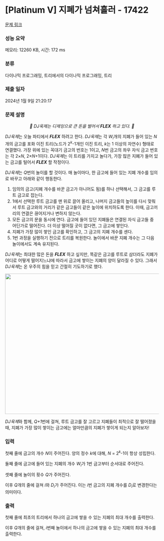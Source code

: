 # [Platinum V] 지폐가 넘쳐흘러 - 17422 

[문제 링크](https://www.acmicpc.net/problem/17422) 

### 성능 요약

메모리: 12260 KB, 시간: 172 ms

### 분류

다이나믹 프로그래밍, 트리에서의 다이나믹 프로그래밍, 트리

### 제출 일자

2024년 1월 9일 21:20:17

### 문제 설명

<p style="text-align: center;"><em>💸 DJ욱제는 디제잉으로 큰 돈을 벌어서 <strong>FLEX</strong> 하고 있다. 💸</em></p>

<p><em>DJ욱제</em>는 오늘 파티에서 <strong><em>FLEX</em></strong> 하려고 한다. <em>DJ욱제</em>는 각 <em>W<sub>i</sub></em>개의 지폐가 들어 있는 <em>N</em>개의 금고를 포화 이진 트리(노드가 2<em><sup>k</sup></em>-1개인 이진 트리, <em>k</em>는 1 이상의 자연수) 형태로 연결했다. 가장 위에 있는 꼭대기 금고의 번호는 1이고, <i>N</i>번 금고의 좌우 자식 금고 번호는 각 2×<em>N</em>, 2×<i>N</i>+1이다. <em>DJ욱제</em>는 이 트리를 가지고 놀다가, 가장 많은 지폐가 들어 있는 금고를 털어서 <strong><em>FLEX</em></strong> 할 작정이다.</p>

<p><em>DJ욱제</em>는 <em>Q</em>번의 놀이를 할 것이다. 매 놀이마다, 한 금고에 들어 있는 지폐 개수를 임의로 바꾸고 아래와 같이 행동한다.</p>

<ol>
	<li>임의의 금고(지폐 개수를 바꾼 금고가 아니어도 됨)를 하나 선택해서, 그 금고를 루트 금고로 잡는다.</li>
	<li>1에서 선택한 루트 금고를 맨 위로 끌어 올리고, 나머지 금고들의 높이를 다시 맞춰서 루트 금고와의 거리가 같은 금고들이 같은 높이에 위치하도록 한다. 이때, 금고끼리의 연결은 끊어지거나 변하지 않는다.</li>
	<li>모든 금고의 문을 동시에 연다. 금고에 들어 있던 지폐들은 연결된 자식 금고들 중 어딘가로 떨어진다. 더 이상 떨어질 곳이 없다면, 그 금고에 쌓인다.</li>
	<li>지폐가 가장 많이 쌓인 금고를 확인하고, 그 금고의 지폐 개수를 센다.</li>
	<li>1번 과정을 실행하기 전으로 트리를 복원한다. 놀이에서 바꾼 지폐 개수는 그 다음 놀이에서도 계속 유지된다.</li>
</ol>

<p><em>DJ욱제</em>는 최대한 많은 돈을 <strong><em>FLEX</em></strong> 하고 싶지만, 똑같은 금고를 루트로 삼더라도 지폐가 어디로 어떻게 떨어지느냐에 따라서 금고에 쌓이는 지폐의 양이 달라질 수 있다. 그래서 <em>DJ욱제</em>는 온 우주의 힘을 믿고 간절히 기도하기로 했다.</p>

<p style="text-align: center;"><img alt="" src="https://upload.acmicpc.net/4acd5ad8-1a7c-401f-9e5b-d9aa4d1ba34f/-/preview/" style="width: 909px; height: 460px;"></p>

<p><em>DJ욱제</em>와 함께, <em>Q+1</em>번에 걸쳐, 루트 금고를 잘 고르고 지폐들이 최적으로 잘 떨어졌을 때, 지폐가 가장 많이 쌓이는 금고에는 얼마만큼의 지폐가 쌓이게 되는지 알아보자!</p>

### 입력 

 <p>첫째 줄에 금고의 개수 <em>N</em>이 주어진다. 양의 정수 <em>k</em>에 대해, <em>N</em> = 2<em><sup>k</sup></em>-1이 항상 성립한다.</p>

<p>둘째 줄에 금고에 들어 있는 지폐의 개수 <em>W<sub>i</sub></em>가 1번 금고부터 순서대로 주어진다.</p>

<p>셋째 줄에 놀이의 횟수 <em>Q</em>가 주어진다.</p>

<p>이후 <em>Q</em>개의 줄에 걸쳐 <em>i</em>와 <em>D<sub>i</sub></em>가 주어진다. 이는 <em>i</em>번 금고의 지폐 개수를 <em>D<sub>i</sub></em>로 변경한다는 의미이다.</p>

### 출력 

 <p>첫째 줄에 최초의 트리에서 하나의 금고에 쌓을 수 있는 지폐의 최대 개수를 출력한다.</p>

<p>이후 <em>Q</em>개의 줄에 걸쳐, <em>i</em>번째 놀이에서 하나의 금고에 쌓을 수 있는 지폐의 최대 개수를 출력한다.</p>

